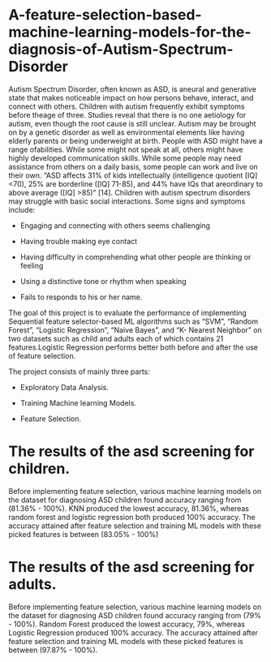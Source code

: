 # A-feature-selection-based-machine-learning-models-for-the-diagnosis-of-Autism-Spectrum-Disorder
Autism Spectrum Disorder, often known as ASD, is aneural and generative state that makes noticeable impact on how persons behave, interact, and connect with others.
Children with autism frequently exhibit symptoms before theage of three. Studies reveal that there is no one aetiology for autism, even though the root cause is
still unclear. Autism may be brought on by a genetic disorder as well as environmental elements like having elderly parents or being underweight at birth. People 
with ASD might have a range ofabilities. While some might not speak at all, others might have highly developed communication skills. While some people may need
assistance from others on a daily basis, some people can work and live on their own. “ASD affects 31% of kids intellectually (intelligence quotient [IQ] <70),
25% are borderline ([IQ] 71-85), and 44% have IQs that areordinary to above average ([IQ] >85)” [14]. Children with autism spectrum disorders may struggle with
basic social interactions. Some signs and symptoms include:
- Engaging and connecting with others seems challenging
* Having trouble making eye contact
+ Having difficulty in comprehending what other people are thinking or feeling
- Using a distinctive tone or rhythm when speaking
* Fails to responds to his or her name.
  
The goal of this project is to evaluate the performance of implementing Sequential feature selector-based ML algorithms such as “SVM”, “Random Forest”, “Logistic
Regression”, “Naive Bayes”, and “K- Nearest Neighbor” on two datasets such as child and adults each of which contains 21 features.Logistic Regression performs better
both before and after the use of feature selection.

The project consists of mainly three parts:
- Exploratory Data Analysis.
* Training Machine learning Models.
+ Feature Selection.

# The results of the asd screening for children.
Before implementing feature selection, various machine learning models on the dataset for diagnosing ASD children found accuracy ranging from (81.36% - 100%).
KNN produced the lowest accuracy, 81.36%, whereas random forest and logistic regression both produced 100% accuracy. The accuracy attained after feature selection 
and training ML models with these picked features is between (83.05% - 100%)

# The results of the asd screening for adults.
Before implementing feature selection, various machine learning models on the dataset for diagnosing ASD children found accuracy ranging from (79% - 100%). 
Random Forest produced the lowest accuracy, 79%, whereas Logistic Regression produced 100% accuracy. The accuracy attained after feature selection and 
training ML models with these picked features is between (97.87% - 100%).
